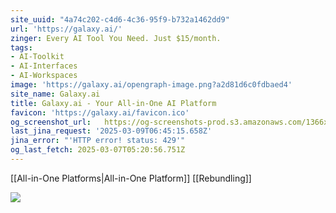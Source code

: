 ```yaml
---
site_uuid: "4a74c202-c4d6-4c36-95f9-b732a1462dd9"
url: 'https://galaxy.ai/'
zinger: Every AI Tool You Need. Just $15/month.
tags:
- AI-Toolkit
- AI-Interfaces
- AI-Workspaces
image: 'https://galaxy.ai/opengraph-image.png?a2d81d6c0fdbaed4'
site_name: Galaxy.ai
title: Galaxy.ai - Your All-in-One AI Platform
favicon: 'https://galaxy.ai/favicon.ico'
og_screenshot_url:   https://og-screenshots-prod.s3.amazonaws.com/1366x768/80/false/b947f97e1c97731cfe8a0cd2518fb889b4e5ac0ff77c743d82c38847e5f646ca.jpeg
last_jina_request: '2025-03-09T06:45:15.658Z'
jina_error: "'HTTP error! status: 429'"
og_last_fetch: 2025-03-07T05:20:56.751Z
---
```

[[All-in-One Platforms|All-in-One Platform]]
[[Rebundling]]

![](https://i.imgur.com/43Bg9Uz.png)

